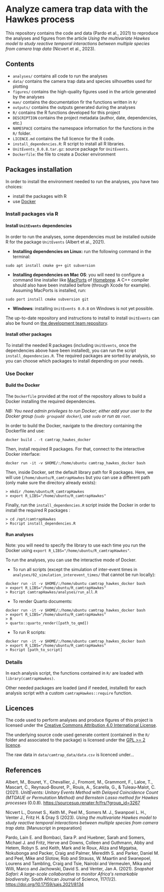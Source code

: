 # Analyze camera trap data with the Hawkes process

This repository contains the code and data (Pardo et al., 2021) to reproduce the analyses and figures from the article *Using the multivariate Hawkes model to study reactive temporal interactions between multiple species from camera trap data* (Nicvert et al., 2023).

## Contents

-   `analyses/` contains all code to run the analyses
-   `data/` contains the camera trap data and species silhouettes used for plotting
-   `figures/` contains the high-quality figures used in the article generated by the analyses
-   `man/` contains the documentation fir the functions written in `R/`
-   `outputs/` contains the outputs generated during the analyses
-   `R/` contains the R functions developed for this project
-   `DESCRIPTION` contains the project metadata (author, date, dependencies, etc.)
-   `NAMESPACE` contains the namespace information for the functions in the `R/` folder.
-   `LICENCE.md` contains the full licence for the R code.
-   `install_dependencies.R`: R script to install all R libraries.
-   `UnitEvents_0.0.8.tar.gz`: source package for `UnitEvents`.
-   `Dockerfile`: the file to create a Docker environment

## Packages installation

In order to install the environment needed to run the analyses, you have two choices:

-   install the packages with R
-   use [Docker](https://www.docker.com/)

### Install packages via R

#### Install `UnitEvents` dependencies

In order to run the analyses, some dependencies must be installed outside R for the package `UnitEvents` (Albert et al., 2021).

-   **Installing dependencies on Linux:** run the following command in the terminal:

```{bash}
sudo apt install cmake g++ git subversion
```

-   **Installing dependencies on Mac OS**: you will need to configure a command line installer like [MacPorts](https://www.macports.org/) of [Homebrew](https://brew.sh/). A C++ compiler should also have been installed before (through Xcode for example). Assuming MacPorts is installed, run:

```{bash}
sudo port install cmake subversion git
```

-   **Windows**: installing `UnitEvents 0.0.8` on Windows is not yet possible.

The up-to-date repository and instructions to install to install `UnitEvents` can also be found on [the development team repository](https://sourcesup.renater.fr/frs/?group_id=3267).

#### Install other packages

To install the needed R packages (including `UnitEvents`, once the dependencies above have been installed), you can run the script `install_dependencies.R`. The required packages are sorted by analysis, so you can choose which packages to install depending on your needs.

### Use Docker

#### Build the Docker

The `Dockerfile` provided at the root of the repository allows to build a Docker installing the required dependencies.

*NB: You need admin privileges to run Docker; either add your user to the Docker group (`sudo groupadd docker`), use `sudo` or run as `root`.*

In order to build the Docker, navigate to the directory containing the Dockerfile and use:

```{bash}
docker build . -t camtrap_hawkes_docker
```

Then, install required R packages. For that, connect to the interactive Docker interface:

```{bash}
docker run -it -v $HOME/:/home/ubuntu camtrap_hawkes_docker bash
```

Then, inside Docker, set the default library path for R packages. Here, we will use (`/home/ubuntu/R_camtrapHawkes` but you can use a different path (only make sure the directory already exists):

```{bash}
> mkdir /home/ubuntu/R_camtrapHawkes
> export R_LIBS="/home/ubuntu/R_camtrapHawkes"
```

Finally, run the `install_dependencies.R` script inside the Docker in order to install the required R packages :

```{bash}
> cd /opt/camtrapHawkes
> Rscript install_dependencies.R
```

#### Run analyses

Note: you will need to specify the library to use each time you run the Docker using `export R_LIBS="/home/ubuntu/R_camtrapHawkes"`.

To run the analyses, you can use the interactive mode of Docker.

-   To run all scripts (except the simulation of inter-event times in `analyses/02_simulation_interevent_times/` that cannot be run locally):

```{bash}
docker run -it -v $HOME/:/home/ubuntu camtrap_hawkes_docker bash
> export R_LIBS="/home/ubuntu/R_camtrapHawkes"
> Rscript camtrapHawkes/analyses/run_all.R
```

-   To render Quarto documents:

```{bash}
docker run -it -v $HOME/:/home/ubuntu camtrap_hawkes_docker bash
> export R_LIBS="/home/ubuntu/R_camtrapHawkes"
> R
> quarto::quarto_render([path_to_qmd])
```

-   To run R scripts:

```{bash}
docker run -it -v $HOME/:/home/ubuntu camtrap_hawkes_docker bash
> export R_LIBS="/home/ubuntu/R_camtrapHawkes"
> Rscript [path_to_script]
```

### Details

In each analysis script, the functions contained in `R/` are loaded with `library(camtrapHawkes)`.

Other needed packages are loaded (and if needed, installed) for each analysis script with a custom `camtrapHawkes::require` function.

## Licences

The code used to perform analyses and produce figures of this project is licensed under the [Creative Commons Attribution 4.0 International License](http://creativecommons.org/licenses/by/4.0/).

The underlying source code used generate content (contained in the `R/` folder and associated to the package) is licensed under the [GPL \>= 2 licence](https://www.gnu.org/licenses/old-licenses/gpl-2.0.html).

The raw data in `data/camtrap_data/data.csv` is licenced under...

## References

Albert, M., Bouret, Y., Chevallier, J., Fromont, M., Grammont, F., Laloe, T., Mascart, C., Reynaud-Bouret, P., Rouis, A., Scarella, G., & Tuleau-Malot, C. (2021). *UnitEvents: Unitary Events Method
with Delayed Coincidence Count (MTGAUE or Permutation Method) and Bernstein Lasso method for Hawkes processes* (0.0.8).
<https://sourcesup.renater.fr/frs/?group_id=3267>

Nicvert L., Donnet S., Keith M., Peel M., Somers M. J., Swanpoel L. H., Venter J., Fritz H. & Dray S (2023). *Using the multivariate Hawkes model to study reactive temporal interactions between multiple species from camera trap data.* [Manuscript in preparation]

Pardo, Lain E. and Bombaci, Sara P. and Huebner, Sarah and Somers, Michael J. and Fritz, Herve and Downs, Colleen and Guthmann, Abby and Hetem, Robyn S. and Keith, Mark and le Roux, Aliza and Mgqatsa, Nokubonga and Packer, Craig and Palmer, Meredith S. and Parker, Daniel M. and Peel, Mike and Slotow, Rob and Strauss, W. Maartin and Swanepoel, Lourens and Tambling, Craig and Tsie, Nairobi and Vermeulen, Mika and Willi, Marco and Jachowski, David S. and Venter, Jan A. (2021). *Snapshot Safari: A large-scale collaborative to monitor Africa's remarkable biodiversity.* South African Journal of Science, 117(1/2). <https://doi.org/10.17159/sajs.2021/8134>
